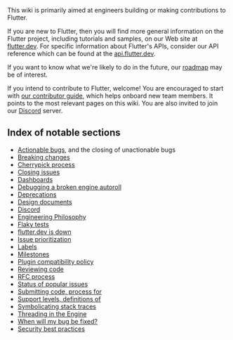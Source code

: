 This wiki is primarily aimed at engineers building or making contributions to Flutter.

If you are new to Flutter, then you will find more general information on the Flutter project, including tutorials and samples, on our Web site at [flutter.dev](https://flutter.dev). For specific information about Flutter's APIs, consider our API reference which can be found at the [api.flutter.dev](https://api.flutter.dev/).

If you want to know what we're likely to do in the future, our [roadmap](./roadmap/Roadmap.md) may be of interest.

If you intend to contribute to Flutter, welcome! You are encouraged to start with [our contributor guide](../CONTRIBUTING.md), which helps onboard new team members. It points to the most relevant pages on this wiki. You are also invited to join our [Discord](./contributing/Chat.md) server.


## Index of notable sections

* [Actionable bugs](./triage/README.md#what-makes-an-issue-actionable), and the closing of unactionable bugs
* [Breaking changes](./contributing/Tree-hygiene.md#handling-breaking-changes)
* [Cherrypick process](./releases/Flutter-Cherrypick-Process.md)
* [Closing issues](./contributing/issue_hygiene/README.md#closing-issues)
* [Dashboards](./infra/Dashboards.md)
* [Debugging a broken engine autoroll](./engine/Debugging-the-engine.md#bisecting-a-roll-failure)
* [Deprecations](./contributing/Tree-hygiene.md#deprecations)
* [Design documents](./contributing/Design-Documents.md)
* [Discord](./contributing/Chat.md)
* [Engineering Philosophy](./contributing/Style-guide-for-Flutter-repo.md#philosophy)
* [Flaky tests](./contributing/issue_hygiene/README.md#flaky-tests)
* [flutter.dev is down](./In-case-of-emergency.md)
* [Issue prioritization](./contributing/issue_hygiene/README.md#priorities)
* [Labels](./contributing/issue_hygiene/README.md#labels)
* [Milestones](./contributing/issue_hygiene/README.md#milestones)
* [Plugin compatibility policy](./contributing/Style-guide-for-Flutter-repo.md#plugin-compatibility)
* [Reviewing code](./contributing/Tree-hygiene.md#getting-a-code-review)
* [RFC process](./contributing/issue_hygiene/README.md#how-to-propose-a-specific-change)
* [Status of popular issues](./contributing/issue_hygiene/Popular-issues.md)
* [Submitting code, process for](./contributing/Tree-hygiene.md#overview)
* [Support levels, definitions of](./about/Values.md#support)
* [Symbolicating stack traces](./engine/Crashes.md)
* [Threading in the Engine](./about/The-Engine-architecture.md#threading)
* [When will my bug be fixed?](./contributing/issue_hygiene/README.md#when-will-my-bug-be-fixed)
* [Security best practices](./infra/Security.md#best-practices)